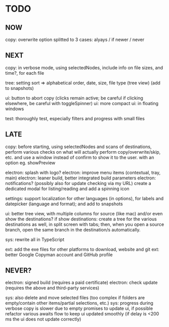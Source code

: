 # TODO

## NOW
copy: overwrite option splitted to 3 cases: alyays / if newer / never

## NEXT
copy: in verbose mode, using selectedNodes, include info on file sizes, and time?, for each file

tree: setting sort => alphabetical order, date, size, file type (tree view)  (add to snapshots)

ui: button to abort copy (clicks remain active; be careful if clicking elsewhere, be careful with toggleSpinner)
ui: more compact
ui: in floating windows

test: thoroughly test, especially filters and progress with small files

## LATE
copy: before starting, using selectedNodes and scans of destinations, perform various checks on what will actually perform copy/overwrite/skip, etc. and use a window instead of confirm to show it to the user.
with an option eg. showPreview

electron: splash with logo?
electron: improve menu items (contextual, tray, main)
electron: leaner build, better integrated build parameters
electron: notifications? (possibly also for update checking via my URL)
          create a dedicated modal for listing/reading and add a spinning icon

settings: support localization for other languages (in options), for labels and datepicker (language and format); and add to snapshots

ui: better tree view, with multiple columns for source (like mac) and/or even show the destinations?
    if show destinations: create a tree for the various destinations as well, in split screen with tabs; 
    then, when you open a source branch, open the same branch in the destination/s automatically.

sys: rewrite all in TypeScript

ext: add the exe files for other platforms to download, website and git
ext: better Google Copyman account and GitHub profile

## NEVER?
electron: signed build (requires a paid certificate)
electron: check update (requires the above and third-party services)

sys: also delete and move selected files (too complex if folders are empty/contain other items/partial selections, etc.)
sys: progress during verbose copy is slower due to empty promises to update ui, if possible refactor various awaits flow to keep ui updated smoothly (if delay is <200 ms the ui does not update correctly)
